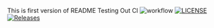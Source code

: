 This is first version of README
Testing Out Cl
![workflow](https://github.com/Banyar-Po2/sem/actions/workflows/main.yml/badge.svg)
[![LICENSE](https://img.shields.io/github/license/Banyar-Po2/sem.svg?style=flat-square)](https://github.com/Banyar-Po2/sem/blob/master/LICENSE)
[![Releases](https://img.shields.io/github/release/Banyar-Po2/sem/all.svg?style=flat-square)](https://github.com/Banyar-Po2/sem/releases)